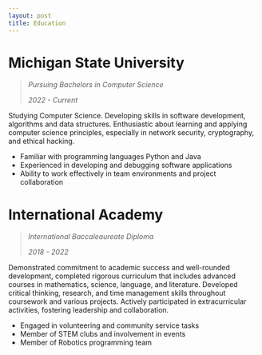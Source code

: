 ```yaml
---
layout: post
title: Education
---
```


# Michigan State University



> *Pursuing Bachelors in Computer Science*
>
> *2022 - Current*

Studying Computer Science. Developing skills in software development, algorithms
and data structures. Enthusiastic about learning and applying computer science principles, 
especially in network security, cryptography, and ethical hacking. 
  - Familiar with programming languages Python and Java
  - Experienced in developing and debugging software applications
  - Ability to work effectively in team environments and project collaboration

# International Academy

> *International Baccaleaureate Diploma*
> 
> *2018 - 2022*

Demonstrated commitment to academic success and well-rounded development, completed rigorous curriculum that includes advanced courses in mathematics, science, language, and literature. Developed critical thinking, research, and time management skills throughout coursework and various projects. Actively participated in extracurricular activities, fostering leadership and collaboration.
  - Engaged in volunteering and community service tasks
  - Member of STEM clubs and involvement in events
  - Member of Robotics programming team


